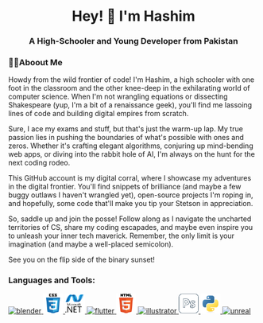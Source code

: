 <h1 align="center">Hey! 👾 I'm Hashim</h1>
<h3 align="center">A High-Schooler and Young Developer from Pakistan</h3>

<h3>👨‍💻Aboout Me</h3>
<p>Howdy from the wild frontier of code! I'm Hashim, a high schooler with one foot in the classroom and the other knee-deep in the exhilarating world of computer science. When I'm not wrangling equations or dissecting Shakespeare (yup, I'm a bit of a renaissance geek), you'll find me lassoing lines of code and building digital empires from scratch.

Sure, I ace my exams and stuff, but that's just the warm-up lap. My true passion lies in pushing the boundaries of what's possible with ones and zeros. Whether it's crafting elegant algorithms, conjuring up mind-bending web apps, or diving into the rabbit hole of AI, I'm always on the hunt for the next coding rodeo.

This GitHub account is my digital corral, where I showcase my adventures in the digital frontier. You'll find snippets of brilliance (and maybe a few buggy outlaws I haven't wrangled yet), open-source projects I'm roping in, and hopefully, some code that'll make you tip your Stetson in appreciation.

So, saddle up and join the posse! Follow along as I navigate the uncharted territories of CS, share my coding escapades, and maybe even inspire you to unleash your inner tech maverick. Remember, the only limit is your imagination (and maybe a well-placed semicolon).

See you on the flip side of the binary sunset!</p>



<h3 align="left">Languages and Tools:</h3>
<p align="left"> <a href="https://www.blender.org/" target="_blank" rel="noreferrer"> <img src="https://download.blender.org/branding/community/blender_community_badge_white.svg" alt="blender" width="40" height="40"/> </a> <a href="https://www.w3schools.com/css/" target="_blank" rel="noreferrer"> <img src="https://raw.githubusercontent.com/devicons/devicon/master/icons/css3/css3-original-wordmark.svg" alt="css3" width="40" height="40"/> </a> <a href="https://dotnet.microsoft.com/" target="_blank" rel="noreferrer"> <img src="https://raw.githubusercontent.com/devicons/devicon/master/icons/dot-net/dot-net-original-wordmark.svg" alt="dotnet" width="40" height="40"/> </a> <a href="https://flutter.dev" target="_blank" rel="noreferrer"> <img src="https://www.vectorlogo.zone/logos/flutterio/flutterio-icon.svg" alt="flutter" width="40" height="40"/> </a> <a href="https://www.w3.org/html/" target="_blank" rel="noreferrer"> <img src="https://raw.githubusercontent.com/devicons/devicon/master/icons/html5/html5-original-wordmark.svg" alt="html5" width="40" height="40"/> </a> <a href="https://www.adobe.com/in/products/illustrator.html" target="_blank" rel="noreferrer"> <img src="https://www.vectorlogo.zone/logos/adobe_illustrator/adobe_illustrator-icon.svg" alt="illustrator" width="40" height="40"/> </a> <a href="https://www.photoshop.com/en" target="_blank" rel="noreferrer"> <img src="https://raw.githubusercontent.com/devicons/devicon/master/icons/photoshop/photoshop-line.svg" alt="photoshop" width="40" height="40"/> </a> <a href="https://www.python.org" target="_blank" rel="noreferrer"> <img src="https://raw.githubusercontent.com/devicons/devicon/master/icons/python/python-original.svg" alt="python" width="40" height="40"/> </a> <a href="https://unrealengine.com/" target="_blank" rel="noreferrer"> <img src="https://raw.githubusercontent.com/kenangundogan/fontisto/036b7eca71aab1bef8e6a0518f7329f13ed62f6b/icons/svg/brand/unreal-engine.svg" alt="unreal" width="40" height="40"/> </a> </p>
